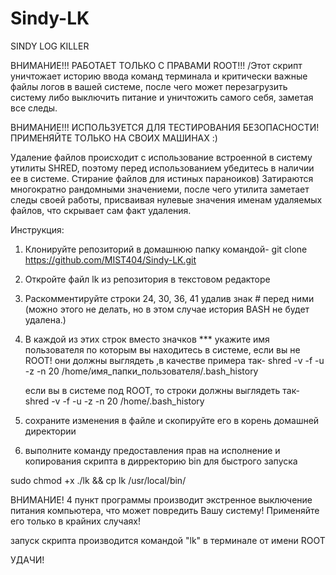 # Sindy-LK
SINDY LOG KILLER

ВНИМАНИЕ!!! РАБОТАЕТ ТОЛЬКО С ПРАВАМИ ROOT!!! 
/Этот скрипт уничтожает историю ввода команд терминала и критически важные
файлы логов в вашей системе, после чего может перезагрузить систему
либо выключить питание и уничтожить самого себя, заметая все следы.

ВНИМАНИЕ!!! ИСПОЛЬЗУЕТСЯ ДЛЯ ТЕСТИРОВАНИЯ БЕЗОПАСНОСТИ! ПРИМЕНЯЙТЕ ТОЛЬКО 
НА СВОИХ МАШИНАХ :)

Удаление файлов происходит с использование встроенной в систему утилиты SHRED,
поэтому перед использованием убедитесь в наличии ее в системе.
Стирание файлов для истиных параноиков) Затираются многократно рандомными значениеми,
после чего утилита заметает следы своей работы, присваивая нулевые значения именам удаляемых файлов,
что скрывает сам факт удаления.

Инструкция:

1. Клонируйте репозиторий в домашнюю папку командой-
   git clone https://github.com/MIST404/Sindy-LK.git
   
2. Откройте файл lk из репозитория в текстовом редакторе
3. Раскомментируйте строки 24, 30, 36, 41 удалив знак # перед ними (можно этого не делать, но в этом случае история BASH не 
   будет удалена.)
4. В каждой из этих строк вместо значков *** укажите имя пользователя по которым вы находитесь в системе, если вы не ROOT!
   они должны выглядеть ,в качестве примера так- 
     shred -v -f -u -z -n 20 /home/имя_папки_пользователя/.bash_history
     
     если вы в системе под ROOT, то строки должны выглядеть так-
     shred -v -f -u -z -n 20 /home/.bash_history
     
 5. сохраните изменения в файле и скопируйте его в корень домашней директории
 6. выполните команду предоставления прав на исполнение и копирования скрипта в дирректорию bin для быстрого запуска
 
   sudo chmod +x ./lk && cp lk /usr/local/bin/
   
   ВНИМАНИЕ!  4 пункт программы производит экстренное выключение питания компьютера, что может повредить Вашу систему! Применяйте
   его только в крайних случаях!
   
   запуск скрипта производится командой "lk" в терминале от имени ROOT
   
   УДАЧИ!
